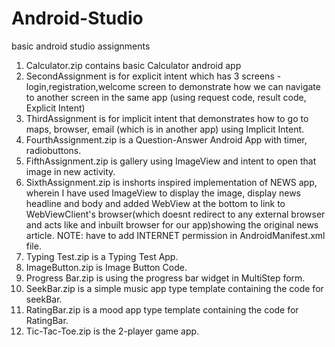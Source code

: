 # Android-Studio
basic android studio assignments

1. Calculator.zip contains basic Calculator android app
2. SecondAssignment is for explicit intent which has 3 screens - login,registration,welcome screen to demonstrate how we can navigate to another screen in the same app (using request code, result code, Explicit Intent)
3. ThirdAssignment is for implicit intent that demonstrates how to go to maps, browser, email (which is in another app) using Implicit Intent.
4. FourthAssignment.zip is a Question-Answer Android App with timer, radiobuttons.
5. FifthAssignment.zip is gallery using ImageView and intent to open that image in new activity.
6. SixthAssignment.zip is inshorts inspired implementation of NEWS app, wherein I have used ImageView to display the image, display news headline and body and added WebView at the bottom to link to WebViewClient's browser(which doesnt redirect to any external browser and acts like and inbuilt browser for our app)showing the original news article. NOTE: have to add INTERNET permission in AndroidManifest.xml file.
7. Typing Test.zip is a Typing Test App.
8. ImageButton.zip is Image Button Code.
9. Progress Bar.zip is using the progress bar widget in MultiStep form.
10. SeekBar.zip is a simple music app type template containing the code for seekBar.
11. RatingBar.zip is a mood app type template containing the code for RatingBar.
12. Tic-Tac-Toe.zip is the 2-player game app.
